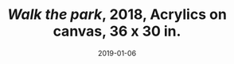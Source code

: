 ---
layout: allpaintingdetail
title:  <i>Walk the park</i>, 2018, Acrylics on canvas, 36 x 30 in. 
date:   2019-01-06
image: Taeyoon_Choi_The_Park_2018_LKJ_9478.jpg
meta:
orientation: horizontal
alt-text: Figure with a leash, trees, yellow ochre background.
order: 
---